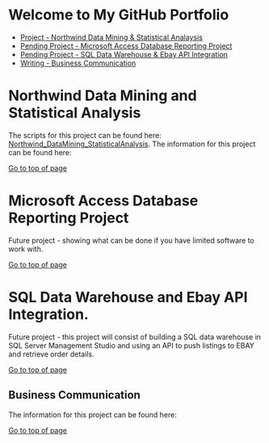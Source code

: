 # Welcome to My GitHub Portfolio

- [Project - Northwind Data Mining & Statistical Analaysis](#northwind-data-mining-and-statistical-analysis)
- [Pending Project - Microsoft Access Database Reporting Project](#microsoft-access-database-reporting-project)
- [Pending Project - SQL Data Warehouse & Ebay API Integration](#sql-data-warehouse-and-ebay-api-integration)
- [Writing - Business Communication](#business-communication)

 
# Northwind Data Mining and Statistical Analysis
 
 The scripts for this project can be found here: [Northwind_DataMining_StatisticalAnalysis](https://github.com/AKEMMONS2/Northwind_DataMining_StatisticalAnalysis.git).
 The information for this project can be found here: 

[Go to top of page](#welcome-to-my-portfolio)

# Microsoft Access Database Reporting Project

Future project - showing what can be done if you have limited software to work with. 

[Go to top of page](#welcome-to-my-portfolio)

# SQL Data Warehouse and Ebay API Integration.

Future project - this project will consist of building a SQL data warehouse in SQL Server Management Studio and using an API to push listings to EBAY and retrieve order details. 

[Go to top of page](#welcome-to-my-portfolio)

## Business Communication

The information for this project can be found here: 

[Go to top of page](#welcome-to-my-portfolio)
